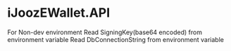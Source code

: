# iJoozEWallet.API
For Non-dev environment
  Read SigningKey(base64 encoded) from environment variable
  Read DbConnectionString from environment variable
